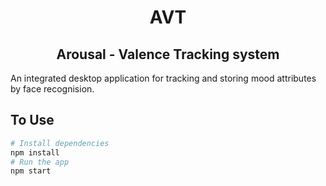 <div align="center">
    <h1>AVT</h1>
    <h2>Arousal - Valence Tracking system</h2>
</div>

An integrated desktop application for tracking and storing mood attributes by face recognision.

## To Use

```bash
# Install dependencies
npm install
# Run the app
npm start
```